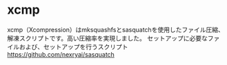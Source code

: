 # xcmp
xcmp（Xcompression）はmksquashfsとsasquatchを使用したファイル圧縮、解凍スクリプトです。高い圧縮率を実現しました。
セットアップに必要なファイルおよび、セットアップを行うスクリプト https://github.com/nexryai/sasquatch 
